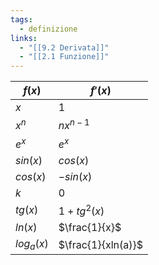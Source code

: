 ```yaml
---
tags:
  - definizione
links:
  - "[[9.2 Derivata]]"
  - "[[2.1 Funzione]]"
---
```

| $f(x)$   | $f'(x)$    |
|----------|------------|
| $x$      | $1$        |
| $x^n$    | $nx^{n-1}$ |
| $e^x$    | $e^x$      |
| $sin(x)$ | $cos(x)$   |
| $cos(x)$ | $-sin(x)$  |
| $k$ | $0$  |
| $tg(x)$ | $1+tg^2(x)$  |
| $ln(x)$ | $\frac{1}{x}$  |
| $log_a(x)$ | $\frac{1}{xln(a)}$  |